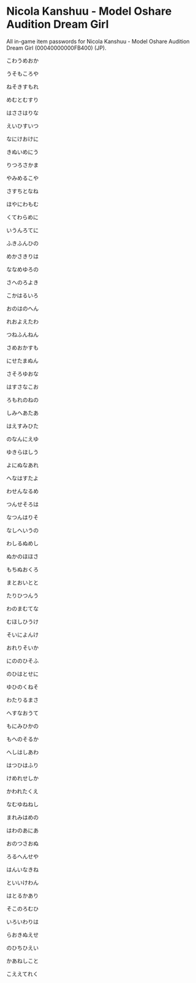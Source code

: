 # Nicola Kanshuu - Model Oshare Audition Dream Girl

All in-game item passwords for Nicola Kanshuu - Model Oshare Audition Dream Girl (00040000000FB400) (JP).

こわうめおか

うそもころや

ねそきすもれ

めむとむすり

はささはりな

えいひすいつ

なにけおけに

きぬいめにう

りつろさかま

やみめるこや

さすちとなね

ほやにわもむ

くてわらめに

いうんろてに

ふきふんひの

めかさきりは

ななめゆろの

さへのろよき

こかはるいろ

おのはのへん

れおよえたわ

つねふんねん

さめおかすも

にせたまぬん

さそろゆおな

はすさなこお

ろもれのねの

しみへあたあ

はえすみひた

のなんにえゆ

ゆきらほしう

よにぬなあれ

へなはすたよ

わせんなるめ

つんせそろは

なつんはりそ

なしへいうの

わしるぬめし

ぬかのほほさ

もちぬおくろ

まとおいとと

たりひつんう

わのまむてな

むほしひうけ

そいによんけ

おれりそいか

にののひそふ

のひはとせに

ゆひのくねそ

わたりるまさ

へすなおうて

もにみひかの

もへのそるか

へしはしあわ

はつひはふり

けめれせしか

かわれたくえ

なむゆねねし

まれみはめの

はわのあにあ

おのつさおぬ

ろるへんせや

はんいなきね

といいけわん

はとるかあり

そこのろむひ

いろいわりは

らおきぬえせ

のひちひえい

かあねしこと

こええてれく

